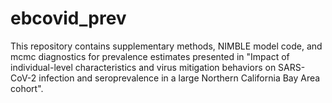 # ebcovid_prev

This repository contains supplementary methods, NIMBLE model code, and mcmc diagnostics for prevalence estimates presented in "Impact of individual-level characteristics and virus mitigation behaviors on SARS-CoV-2 infection and seroprevalence in a large Northern California Bay Area cohort".


